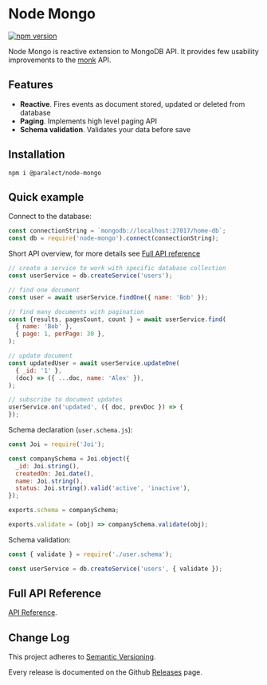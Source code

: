 
# Node Mongo

[![npm version](https://badge.fury.io/js/%40paralect%2Fnode-mongo.svg)](https://badge.fury.io/js/%40paralect%2Fnode-mongo)

Node Mongo is reactive extension to MongoDB API. It provides few usability improvements to the [monk](https://github.com/Automattic/monk) API.

## Features

* ️️**Reactive**. Fires events as document stored, updated or deleted from database
* **Paging**. Implements high level paging API
* **Schema validation**. Validates your data before save

## Installation

```
npm i @paralect/node-mongo
```

## Quick example

Connect to the database:
```javascript
const connectionString = `mongodb://localhost:27017/home-db`;
const db = require('node-mongo').connect(connectionString);
```

Short API overview, for more details see [Full API reference](API.md)
```javascript
// create a service to work with specific database collection
const userService = db.createService('users');

// find one document
const user = await userService.findOne({ name: 'Bob' });

// find many documents with pagination
const {results, pagesCount, count } = await userService.find(
  { name: 'Bob' },
  { page: 1, perPage: 30 },
);

// update document
const updatedUser = await userService.updateOne(
  { _id: '1' },
  (doc) => ({ ...doc, name: 'Alex' }),
);

// subscribe to document updates
userService.on('updated', ({ doc, prevDoc }) => {
});
```

Schema declaration (`user.schema.js`):
```javascript
const Joi = require('Joi');

const companySchema = Joi.object({
  _id: Joi.string(),
  createdOn: Joi.date(),
  name: Joi.string(),
  status: Joi.string().valid('active', 'inactive'),
});

exports.schema = companySchema;

exports.validate = (obj) => companySchema.validate(obj);
```

Schema validation:
```javascript
const { validate } = require('./user.schema');

const userService = db.createService('users', { validate });
```

## Full API Reference

[API Reference](API.md).

## Change Log

This project adheres to [Semantic Versioning](http://semver.org/).

Every release is documented on the Github [Releases](https://github.com/paralect/node-mongo/releases) page.
